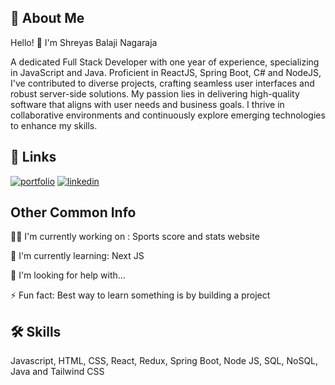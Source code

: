 
## 🚀 About Me


Hello! 👋 I'm Shreyas Balaji Nagaraja

A dedicated Full Stack Developer with one year of experience, specializing in JavaScript and Java. Proficient in ReactJS, Spring Boot, C# and NodeJS, I've contributed to diverse projects, crafting seamless user interfaces and robust server-side solutions. My passion lies in delivering high-quality software that aligns with user needs and business goals. I thrive in collaborative environments and continuously explore emerging technologies to enhance my skills.


## 🔗 Links
[![portfolio](https://img.shields.io/badge/my_portfolio-000?style=for-the-badge&logo=ko-fi&logoColor=white)](https://shreyas-bn-portfolio.netlify.app/)
[![linkedin](https://img.shields.io/badge/linkedin-0A66C2?style=for-the-badge&logo=linkedin&logoColor=white)](https://www.linkedin.com/in/shreyas-balaji-nagaraja/)



## Other Common Info
👩‍💻 I'm currently working on : Sports score and stats website

🧠 I'm currently learning: Next JS

🤔 I'm looking for help with...

⚡️ Fun fact: Best way to learn something is by building a project


## 🛠 Skills
Javascript, HTML, CSS, React, Redux, Spring Boot, Node JS, SQL, NoSQL, Java and Tailwind CSS

